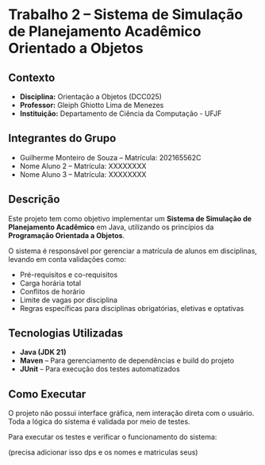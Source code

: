 # Trabalho 2 – Sistema de Simulação de Planejamento Acadêmico Orientado a Objetos

## Contexto

* **Disciplina:** Orientação a Objetos (DCC025)
* **Professor:** Gleiph Ghiotto Lima de Menezes
* **Instituição:** Departamento de Ciência da Computação - UFJF

## Integrantes do Grupo

* Guilherme Monteiro de Souza – Matrícula: 202165562C
* Nome Aluno 2 – Matrícula: XXXXXXXX
* Nome Aluno 3 – Matrícula: XXXXXXXX

## Descrição

Este projeto tem como objetivo implementar um **Sistema de Simulação de Planejamento Acadêmico** em Java, utilizando os princípios da **Programação Orientada a Objetos**.

O sistema é responsável por gerenciar a matrícula de alunos em disciplinas, levando em conta validações como:

* Pré-requisitos e co-requisitos
* Carga horária total
* Conflitos de horário
* Limite de vagas por disciplina
* Regras específicas para disciplinas obrigatórias, eletivas e optativas

## Tecnologias Utilizadas

* **Java (JDK 21)**
* **Maven** – Para gerenciamento de dependências e build do projeto
* **JUnit** – Para execução dos testes automatizados

## Como Executar 

O projeto não possui interface gráfica, nem interação direta com o usuário. Toda a lógica do sistema é validada por meio de testes.

Para executar os testes e verificar o funcionamento do sistema:

(precisa adicionar isso dps e os nomes e matriculas seus)



